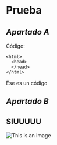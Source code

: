 # Prueba

## *Apartado A*

Código:
```
<html>
  <head>
  </head>
</html>
```
Ese es un código 
## *Apartado B*
## SIUUUUU
![This is an image](https://www.diez.hn/binrepository/1024x680/0c0/0d0/none/3014757/RHIE/agregar-un-titulo-1_1211524_20220329104133.jpg)

